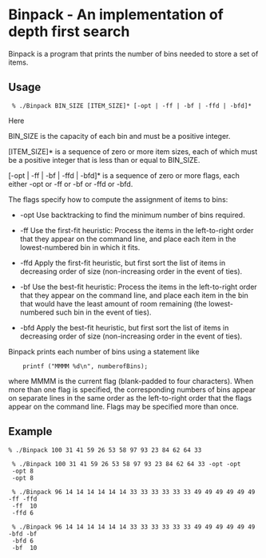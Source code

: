 # Binpack - An implementation of depth first search
Binpack is a program that prints the number of bins needed to store a set of items.  

## Usage
` % ./Binpack BIN_SIZE [ITEM_SIZE]* [-opt | -ff | -bf | -ffd | -bfd]*`

Here

  BIN_SIZE is the capacity of each bin and must be a positive integer.

  [ITEM_SIZE]* is a sequence of zero or more item sizes, each of which must be
    a positive integer that is less than or equal to BIN_SIZE.

  [-opt | -ff | -bf | -ffd | -bfd]* is a sequence of zero or more flags, each
    either -opt or -ff or -bf or -ffd or -bfd.

The flags specify how to compute the assignment of items to bins:

* -opt  Use backtracking to find the minimum number of bins required.

* -ff   Use the first-fit heuristic:  Process the items in the left-to-right
        order that they appear on the command line, and place each item in the
        lowest-numbered bin in which it fits.

* -ffd  Apply the first-fit heuristic, but first sort the list of items in
        decreasing order of size (non-increasing order in the event of ties).

* -bf   Use the best-fit heuristic:  Process the items in the left-to-right
        order that they appear on the command line, and place each item in the
        bin that would have the least amount of room remaining (the lowest-
        numbered such bin in the event of ties).

* -bfd  Apply the best-fit heuristic, but first sort the list of items in
        decreasing order of size (non-increasing order in the event of ties).

Binpack prints each number of bins using a statement like

        printf ("MMMM %d\n", numberofBins);

where MMMM is the current flag (blank-padded to four characters).  When more
than one flag is specified, the corresponding numbers of bins appear on
separate lines in the same order as the left-to-right order that the flags
appear on the command line.  Flags may be specified more than once.

## Example

 ```
 % ./Binpack 100 31 41 59 26 53 58 97 93 23 84 62 64 33

  % ./Binpack 100 31 41 59 26 53 58 97 93 23 84 62 64 33 -opt -opt
  -opt 8
  -opt 8

  % ./Binpack 96 14 14 14 14 14 14 33 33 33 33 33 33 49 49 49 49 49 49 -ff -ffd
  -ff  10
  -ffd 6

  % ./Binpack 96 14 14 14 14 14 14 33 33 33 33 33 33 49 49 49 49 49 49 -bfd -bf
  -bfd 6
  -bf  10
```
